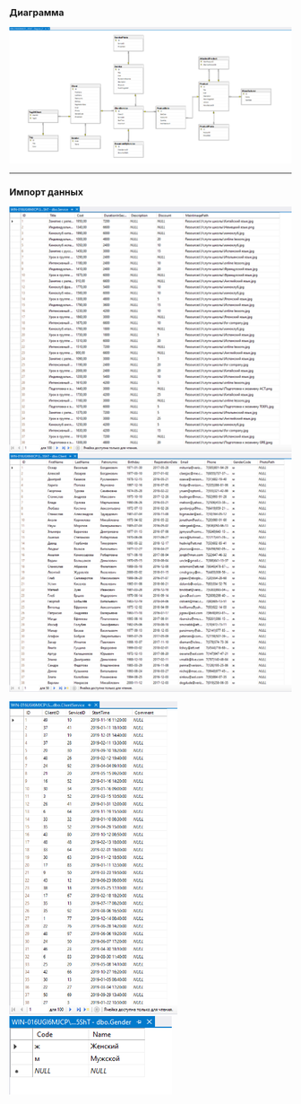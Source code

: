 ### Диаграмма
![ResultImg](./diagram.png)

----

### Импорт данных

<img src="./service.png" width="600"/>

<img src="./client.png" width="600"/>

<img src="./clientService.png" width="300"/>  <img src="./gender.png"/>
